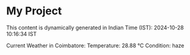 # My Project

This content is dynamically generated in Indian Time (IST): 2024-10-28 10:16:34 IST


Current Weather in Coimbatore:
Temperature: 28.88 °C
Condition: haze
